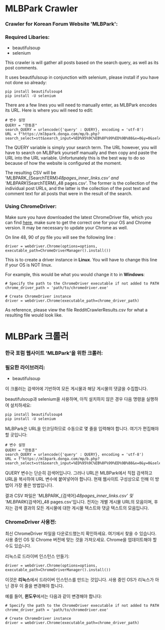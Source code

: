 # MLBPark Crawler
### Crawler for Korean Forum Website 'MLBPark':

### Required Libaries:
- beautifulsoup
- selenium
  
This crawler is will gather all posts based on the search query, as well as its post comments.

It uses beautifulsoup in conjunction with selenium, please install if you have not done so already:

```
pip install beautifulsoup4
pip install -U selenium

```

There are a few lines you will need to manually enter, as MLBPark encodes its URL. Here is where you will need to edit:
```
# 변수 설정 
QUERY = "한동훈"
search_QUERY = urlencode({'query' : QUERY}, encoding = 'utf-8')
URL = f"https://mlbpark.donga.com/mp/b.php?search_select=stt&search_input=%ED%95%9C%EB%8F%99%ED%9B%88&x=0&y=0&select=stt&m=search&b=bullpen&query=%ED%95%9C%EB%8F%99%ED%9B%88" 

```

The QUERY variable is simply your search term. The URL however, you will have to search on MLBPark yourself manually and then copy and paste the URL into the URL variable. Unfortunately this is the best way to do so because of how the website is configured at the moment.

The resulting CSV will be 'MLBPARK_{SearchTERM}_48pages_inner_links.csv' and 'MLBPARK_{SearchTERM}_48 pages.csv'. The former is the collection of the individual post URLs, and the latter is the collection of the post text and comment text for all posts that were in the result of the search.

### Using ChromeDriver: 
Make sure you have downloaded the latest ChromeDriver file, which you can find [here](https://chromedriver.chromium.org/getting-started), make sure to get the correct one for your OS and Chrome version. It may be necessary to update your Chrome as well.

On line 48, 90 of py file you will see the following line : 
```
driver = webdriver.Chrome(options=options, executable_path=ChromeDriverManager().install())
```

This is to create a driver instance in **Linux**. You will have to change this line if your OS is NOT linux. 

For example, this would be what you would change it to in **Windows**:
```
# Specify the path to the ChromeDriver executable if not added to PATH
chrome_driver_path = 'path/to/chromedriver.exe'

# Create ChromeDriver instance
driver = webdriver.Chrome(executable_path=chrome_driver_path)
```

As reference, please view the file RedditCrawlerResults.csv for what a resulting file would look like.
# MLBPark 크롤러
### 한국 포럼 웹사이트 'MLBPark'을 위한 크롤러:

### 필요한 라이브러리:
- beautifulsoup


이 크롤러는 검색어에 기반하여 모든 게시물과 해당 게시물의 댓글을 수집합니다.

beautifulsoup과 selenium을 사용하며, 아직 설치하지 않은 경우 다음 명령을 실행하여 설치하세요:

```
pip install beautifulsoup4
pip install -U selenium

```

MLBPark은 URL을 인코딩하므로 수동으로 몇 줄을 입력해야 합니다. 여기가 편집해야 할 곳입니다:
```
# 변수 설정 
QUERY = "한동훈"
search_QUERY = urlencode({'query' : QUERY}, encoding = 'utf-8')
URL = f"https://mlbpark.donga.com/mp/b.php?search_select=stt&search_input=%ED%95%9C%EB%8F%99%ED%9B%88&x=0&y=0&select=stt&m=search&b=bullpen&query=%ED%95%9C%EB%8F%99%ED%9B%88" 

```

QUERY 변수는 단순히 검색어입니다. 그러나 URL은 MLBPark에서 직접 검색하고 URL을 복사하여 URL 변수에 붙여넣어야 합니다. 현재 웹사이트 구성상으로 인해 이 방법이 가장 좋은 방법입니다.

결과 CSV 파일은 'MLBPARK_{검색어}_48pages_inner_links.csv' 및 'MLBPARK_{검색어}_48 pages.csv'입니다. 전자는 개별 게시물 URL의 모음이며, 후자는 검색 결과의 모든 게시물에 대한 게시물 텍스트와 댓글 텍스트의 모음입니다.

### ChromeDriver 사용전: 
최신 ChromeDriver 파일을 다운로드했는지 확인하세요. 여기에서 찾을 수 있습니다. 사용 중인 OS 및 Chrome 버전에 맞는 것을 가져오세요. Chrome을 업데이트해야 할 수도 있습니다.

리눅스로 드라이버 인스턴스 만들기: 
```
driver = webdriver.Chrome(options=options, executable_path=ChromeDriverManager().install())
```

이것은 **리눅스**에서 드라이버 인스턴스를 만드는 것입니다. 사용 중인 OS가 리눅스가 아닌 경우 이 줄을 변경해야 합니다.

예를 들어, **윈도우**에서는 다음과 같이 변경해야 합니다:
```
# Specify the path to the ChromeDriver executable if not added to PATH
chrome_driver_path = 'path/to/chromedriver.exe'

# Create ChromeDriver instance
driver = webdriver.Chrome(executable_path=chrome_driver_path)
```

